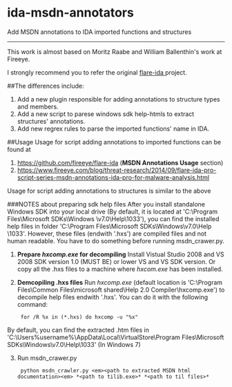 # ida-msdn-annotators
Add MSDN annotations to IDA imported functions and structures

---------------------------------------------------------------------------------------------------------------------

This work is almost based on Moritz Raabe and William Ballenthin's work at Fireeye.

I strongly recommend you to refer the original <a href="https://github.com/fireeye/flare-ida"> flare-ida </a> project.

##The differences include:
1. Add a new plugin responsible for adding annotations to structure types and members.
2. Add a new script to parese windows sdk help-htmls to extract structures' annotations.
3. Add new regrex rules to parse the imported functions' name in IDA.

##Usage
Usage for script adding annotations to imported functions can be found at

1. https://github.com/fireeye/flare-ida (<b>MSDN Annotations Usage</b> section)
2. https://www.fireeye.com/blog/threat-research/2014/09/flare-ida-pro-script-series-msdn-annotations-ida-pro-for-malware-analysis.html

Usage for script adding annotations to structures is similar to the above

###NOTES about preparing sdk help files
After you install standalone Windows SDK into your local drive (By default, it is located at 'C:\Program Files\Microsoft SDKs\Windows \v7.0\Help\1033'), you can find the installed help files in folder 'C:\Program Files\Microsoft SDKs\Windows\v7.0\Help \1033'. However, these files (endwith '.hxs') are compiled files and not human readable. You have to do something before running msdn_crawer.py.

1. <b>Prepare *hxcomp.exe* for decompiling</b> Install Vistual Studio 2008 and VS 2008 SDK version 1.0 (MUST BE) or lower VS and VS SDK version. Or copy all the .hxs files to a machine where *hxcom.exe* has been installed.
2. <b>Demcopiling .hxs files</b> Run *hxcomp.exe* (default location is 'C:\Program Files\Common Files\microsoft shared\Help 2.0 Compiler\hxcomp.exe') to decompile help files endwith '.hxs'. You can do it with the following command:

        for /R %x in (*.hxs) do hxcomp -u "%x"

  By default, you can find the extracted .htm files in 'C:\Users\%username%\AppData\Local\VirtualStore\Program Files\Microsoft SDKs\Windows\v7.0\Help\1033' (In Windows 7)

3. Run msdn_crawer.py

        python msdn_crawler.py <em><path to extracted MSDN html documentation><em> *<path to tilib.exe>* *<path to til files>*
        

